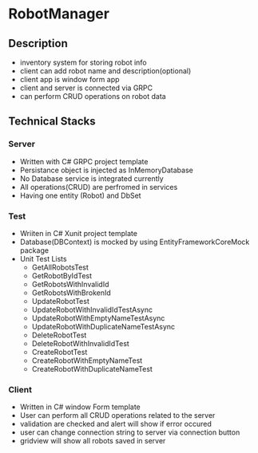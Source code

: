 # RobotManager
## Description
 - inventory system for storing robot info
 - client can add robot name and description(optional)
 - client app is window form app
 - client and server is connected via GRPC
 - can perform CRUD operations on robot data
 
## Technical Stacks
### Server
 - Written with C# GRPC project template
 - Persistance object is injected as InMemoryDatabase
 - No Database service is integrated currently
 - All operations(CRUD) are perfromed in services
 - Having one entity (Robot) and DbSet<Robot>
 
### Test
 - Wriiten in C# Xunit project template
 - Database(DBContext) is mocked by using EntityFrameworkCoreMock package
 - Unit Test Lists
  	- GetAllRobotsTest
	- GetRobotByIdTest
	- GetRobotsWithInvalidId
	- GetRobotsWithBrokenId
	- UpdateRobotTest
	- UpdateRobotWithInvalidIdTestAsync
	- UpdateRobotWithEmptyNameTestAsync
	- UpdateRobotWithDuplicateNameTestAsync
	- DeleteRobotTest
	- DeleteRobotWithInvalidIdTest
	- CreateRobotTest
	- CreateRobotWithEmptyNameTest
	- CreateRobotWithDuplicateNameTest
	
### Client
 - Written in C# window Form template
 - User can perform all CRUD operations related to the server
 - validation are checked and alert will show if error occured
 - user can change connection string to server via connection button
 - gridview will show all robots saved in server
 
 

	